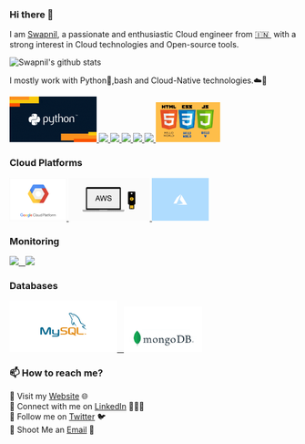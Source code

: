 ### Hi there 👋


I am [Swapnil](), a passionate and enthusiastic Cloud engineer from [🇮🇳 ](https://en.wikipedia.org/wiki/India)&nbsp;with a strong interest in Cloud technologies and Open-source tools.

![Swapnil's github stats](https://github-readme-stats.vercel.app/api?username=swapnil-dot&hide=issues&show_icons=true&theme=onedark)

I mostly work with Python🐍,bash and Cloud-Native technologies.☁️🚀


<p float="left">
  <a href="https://www.python.org/" target="_blank" >
    <img src="https://raw.githubusercontent.com/swapnil-dot/images/master/python.gif"  height="80" />
  </a>
  <a href="https://www.docker.com/" target="_blank" >
    <img src="https://raw.githubusercontent.com/itsksaurabh/itsksaurabh/master/assets/docker.gif"  height="80" /> 
  </a>
  <a href="https://kubernetes.io/" target="_blank" >
    <img src="https://raw.githubusercontent.com/itsksaurabh/itsksaurabh/master/assets/k8s.gif"  height="75" />
  </a>
  <a href="https://docs.gitlab.com/ee/ci/" target="_blank" >
    <img src="https://raw.githubusercontent.com/itsksaurabh/itsksaurabh/master/assets/cicd.gif"  height="65" />
  </a>
  <a href="https://www.terraform.io/" target="_blank" >
    <img src="https://raw.githubusercontent.com/itsksaurabh/itsksaurabh/master/assets/terraform.gif" width="120" />
  </a>
  <a href="https://helm.sh/" target="_blank" >
    <img src="https://raw.githubusercontent.com/itsksaurabh/itsksaurabh/master/assets/helm.gif"  height="75" />
  </a>
  <a href="https://www.w3.org/wiki/The_web_standards_model_-_HTML_CSS_and_JavaScript" target="_blank" >
    <img src="https://raw.githubusercontent.com/swapnil-dot/images/master/html.gif" height="70" />
  </a>
 </p>
  
### Cloud Platforms
  
 <p float="left">
  <a href="https://cloud.google.com/" target="_blank" >
    <img src="https://raw.githubusercontent.com/swapnil-dot/images/master/google.gif"  height="75" />
  </a> 
  <a href="https://aws.amazon.com/" target="_blank" >
    <img src="https://raw.githubusercontent.com/swapnil-dot/images/master/aws.gif"  height="75" />
  </a>
  <a href="https://azure.microsoft.com/en-in/" target="_blank" >
    <img src="https://raw.githubusercontent.com/swapnil-dot/images/master/azure.gif"  height="75" />
  </a> 
 </p>
  
### Monitoring
  
 <p float="left">
  <a href="https://grafana.com/" target="_blank" >
    <img src="https://raw.githubusercontent.com/itsksaurabh/itsksaurabh/master/assets/grafana.gif" height="60" />&nbsp;&nbsp;
  </a>
  <a href="https://prometheus.io/" target="_blank" >
    <img src="https://raw.githubusercontent.com/itsksaurabh/itsksaurabh/master/assets/prometheus.gif" height="65" />
  </a>
</p>

### Databases
  
 <p float="left">
  <a href="https://www.mysql.com/" target="_blank" >
    <img src="https://raw.githubusercontent.com/swapnil-dot/images/master/sql.gif" height="90" />&nbsp;&nbsp;
  </a>
  <a href="https://www.mongodb.com/" target="_blank" >
    <img src="https://raw.githubusercontent.com/swapnil-dot/images/master/mongo.gif" height="80" />
  </a>
</p>

### 📫 How to reach me? 

  🌟 Visit my [Website]() 🌐 <br>
  🌟 Connect with me on [LinkedIn]() 👨🏻‍💻 <br>
  🌟 Follow me on [Twitter]() 🐦 <br>
  🌟 Shoot Me an [Email](swapnilchandra25@gmail.com) 💌 <br>
